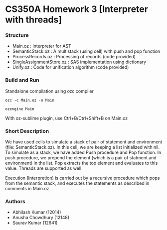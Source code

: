 # CS350A Homework 3 [Interpreter with threads]

### Structure
- Main.oz : Interpreter for AST
- SemanticStack.oz : A multistack (using cell) with push and pop function
- ProcessRecords.oz : Processing of records (code provided)
- SingleAssignmentStore.oz : SAS implementation using dictionary
- Unify.oz : Code for unification algorithm (code provided)

### Build and Run
Standalone compilation using ozc compiler
```
ozc -c Main.oz -o Main
```
```
ozengine Main
```
With oz-sublime plugin, use Ctrl+B/Ctrl+Shift+B on Main.oz

### Short Description
We have used cells to simulate a stack of pair of statement and environment (file: SemanticStack.oz). In this cell, we are keeping a list initialized with nil. To simulate as a stack, we have added Push procedure and Pop function. In push procedure, we prepend the element (which is a pair of statment and environment) in the list. Pop extracts the top element and evaluates to this value. Threads are supported as well

Execution (Interpretion) is carried out by a recursive procedure which pops from the semantic stack, and executes the statements as described in comments in Main.oz

### Authors
- Abhilash Kumar (12014)
- Anusha Chowdhury (12148)
- Saurav Kumar (12641)
